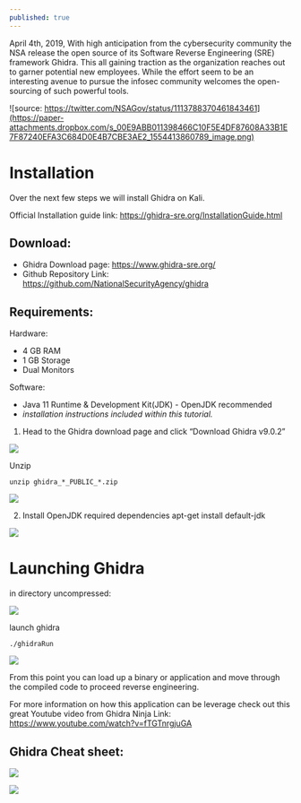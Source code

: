 ```yaml
---
published: true
---
```

April 4th, 2019, With high anticipation from the cybersecurity community the NSA release the open source of its Software Reverse Engineering (SRE) framework Ghidra. This all gaining traction as the organization reaches out to garner potential new employees. While the effort seem to be an interesting avenue to pursue the infosec community welcomes the open-sourcing of such powerful tools.

![source: https://twitter.com/NSAGov/status/1113788370461843461](https://paper-attachments.dropbox.com/s_00E9ABB011398466C10F5E4DF87608A33B1E7F87240EFA3C684D0E4B7CBE3AE2_1554413860789_image.png)




# Installation

Over the next few steps we will install Ghidra on Kali. 

Official Installation guide link: https://ghidra-sre.org/InstallationGuide.html

## Download:

- Ghidra Download page: https://www.ghidra-sre.org/
- Github Repository Link: https://github.com/NationalSecurityAgency/ghidra


## Requirements:

Hardware:

- 4 GB RAM
- 1 GB Storage
- Dual Monitors 

Software:

- Java 11 Runtime & Development Kit(JDK) - OpenJDK recommended
- *installation instructions included within this tutorial.*


1. Head to the Ghidra download page and click “Download Ghidra v9.0.2”


![](https://paper-attachments.dropbox.com/s_00E9ABB011398466C10F5E4DF87608A33B1E7F87240EFA3C684D0E4B7CBE3AE2_1554416170915_image.png)


Unzip

    unzip ghidra_*_PUBLIC_*.zip

![](https://paper-attachments.dropbox.com/s_00E9ABB011398466C10F5E4DF87608A33B1E7F87240EFA3C684D0E4B7CBE3AE2_1554416361404_image.png)



2. Install OpenJDK required dependencies
    apt-get install default-jdk

![](https://paper-attachments.dropbox.com/s_00E9ABB011398466C10F5E4DF87608A33B1E7F87240EFA3C684D0E4B7CBE3AE2_1554416677632_image.png)



# Launching Ghidra

in directory uncompressed:

![](https://paper-attachments.dropbox.com/s_00E9ABB011398466C10F5E4DF87608A33B1E7F87240EFA3C684D0E4B7CBE3AE2_1554416824548_image.png)


launch ghidra

    ./ghidraRun

![](https://paper-attachments.dropbox.com/s_00E9ABB011398466C10F5E4DF87608A33B1E7F87240EFA3C684D0E4B7CBE3AE2_1554416903325_image.png)


From this point you can load up a binary or application and move through the compiled code to proceed reverse engineering.

For more information on how this application can be leverage check out this great Youtube video from Ghidra Ninja
Link: https://www.youtube.com/watch?v=fTGTnrgjuGA


## Ghidra Cheat sheet:

![](https://paper-attachments.dropbox.com/s_00E9ABB011398466C10F5E4DF87608A33B1E7F87240EFA3C684D0E4B7CBE3AE2_1554417072553_image.png)

![](https://paper-attachments.dropbox.com/s_00E9ABB011398466C10F5E4DF87608A33B1E7F87240EFA3C684D0E4B7CBE3AE2_1554417182362_image.png)
